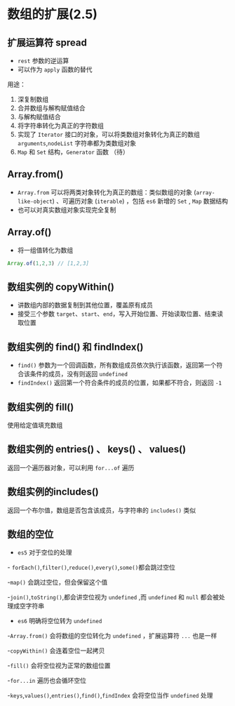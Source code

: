 # 数组的扩展(2.5)

## 扩展运算符 spread
* `rest` 参数的逆运算
* 可以作为 `apply` 函数的替代

用途：

1. 深复制数组
2. 合并数组与解构赋值结合
3. 与解构赋值结合
4. 将字符串转化为真正的字符数组
5. 实现了 `Iterator` 接口的对象，可以将类数组对象转化为真正的数组 `arguments`,`nodeList` 字符串都为类数组对象
6. `Map` 和 `Set` 结构，`Generator` 函数	（待）

## Array.from()
* `Array.from` 可以将两类对象转化为真正的数组：类似数组的对象 (`array-like-object`) 、可遍历对象 (`iterable`) ，包括 `es6` 新增的 `Set` , `Map` 数据结构
* 也可以对真实数组对象实现完全复制

## Array.of()
* 将一组值转化为数组


```javascript
Array.of(1,2,3)	// [1,2,3]
```

## 数组实例的 copyWithin()
* 讲数组内部的数据复制到其他位置，覆盖原有成员
* 接受三个参数 `target`、`start`、`end`，写入开始位置、开始读取位置、结束读取位置

## 数组实例的 find() 和 findIndex()
* `find()` 参数为一个回调函数，所有数组成员依次执行该函数，返回第一个符合该条件的成员，没有则返回 `undefined`
* `findIndex()` 返回第一个符合条件的成员的位置，如果都不符合，则返回 `-1`

## 数组实例的 fill()
使用给定值填充数组

## 数组实例的 entries() 、 keys() 、 values()
返回一个遍历器对象，可以利用 `for...of` 遍历

## 数组实例的includes()

返回一个布尔值，数组是否包含该成员，与字符串的 `includes()` 类似

## 数组的空位
* `es5` 对于空位的处理

\- `forEach()`,`filter()`,`reduce()`,`every()`,`some()`都会跳过空位

\-`map()` 会跳过空位，但会保留这个值

\-`join()`,`toString()`,都会讲空位视为 `undefined` ,而 `undefined` 和 `null` 都会被处理成空字符串

* `es6` 明确将空位转为 `undefined`

\-`Array.from()` 会将数组的空位转化为 `undefined` ，扩展运算符 `...` 也是一样

\-`copyWithin()` 会连着空位一起拷贝

\-`fill()` 会将空位视为正常的数组位置

\-`for...in` 遍历也会循环空位

\-`keys`,`values()`,`entries()`,`find()`,`findIndex` 会将空位当作 `undefined` 处理
